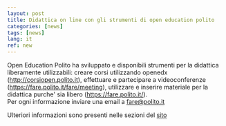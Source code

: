 ```yaml
---
layout: post
title: Didattica on line con gli strumenti di open education polito 
categories: [news]
tags: [news]
lang: it
ref: new
---
```


Open Education Polito ha sviluppato e disponibili strumenti per la didattica liberamente utilizzabili: creare corsi utilizzando openedx (http://corsiopen.polito.it), effettuare e partecipare a videoconferenze (https://fare.polito.it/fare/meeting), utilizzare e inserire materiale per la didattica purche' sia libero (https://fare.polito.it/).  
Per ogni informazione inviare una email a fare@polito.it

Ulteriori informazioni sono presenti nelle sezioni del [sito
](https://openeducation.polito.it/)
